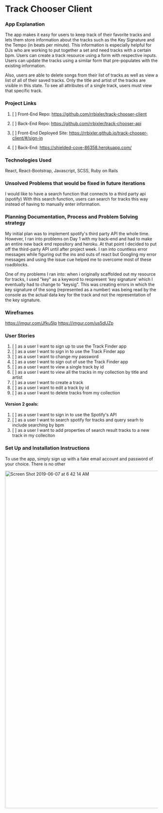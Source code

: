 # Track Chooser Client

### App Explanation

The app makes it easy for users to keep track of their favorite tracks and lets
them store information about the tracks such as the Key Signature and the Tempo
(in beats per minute).  This information is especially helpful for DJs who are
working to put together a set and need tracks with a certain bpm.
Users can create a track resource using a form with respective inputs.
Users can update the tracks using a similar form that pre-populates with the
existing information.

Also, users are able to delete songs from their list of tracks as well as view
a list of all of their saved tracks. Only the title and artist of the tracks are
visible in this state. To see all attributes of a single track, users must view
that specific track.

 ### Project Links

 1.  [ ]  Front-End Repo: https://github.com/rrbixler/track-chooser-client
 1.  [ ]  Back-End Repo: https://github.com/rrbixler/track-chooser-api

 1.  [ ]  Front-End Deployed Site: https://rrbixler.github.io/track-chooser-client/#/sign-in
 1.  [ ]  Back-End: https://shielded-cove-86358.herokuapp.com/

 ### Technologies Used

 React, React-Bootstrap, Javascript, SCSS, Ruby on Rails

 ### Unsolved Problems that would be fixed in future iterations

I would like to have a search function that connects to a third party api (spotify)
With this search function, users can search for tracks this way instead of having
to manually enter information.

 ### Planning Documentation, Process and Problem Solving strategy
 My initial plan was to implement spotify's third party API the whole time.  However, I  ran into
 problems on Day 1 with my back-end and had to make an entire new back end repository and heroku.
 At that point I decided to put off the third-party API until after project week.  I ran into countless
 error messages while figuring out the ins and outs of react but Googling my error messages and using the
 issue cue helped me to overcome most of these roadblocks.

 One of my problems I ran into: when i originally scaffolded out my resource for tracks, I used "key" as a keyword to reopresent 'key signature' which I eventually had to change to "keysig".  This was creating errors in which the key signature of the song (represented as a number) was being read by the console as the actual data key for the track and not the representation of the key signature.

### Wireframes

https://imgur.com/Jfku5lp
https://imgur.com/us5dUZp

### User Stories

1.  [ ]  as a user I want to sign up to use the Track Finder app
1.  [ ]  as a user I want to sign in to use the Track Finder app
1.  [ ]  as a user I want to change my password
1.  [ ]  as a user I want to sign out of use the Track Finder app
1.  [ ]  as a user I want to view a single track by id
1.  [ ]  as a user I want to view all the tracks in my collection by title and artist
1.  [ ]  as a user I want to create a track
1.  [ ]  as a user I want to edit a track by id
1.  [ ]  as a user I want to delete tracks from my collection
#### Version 2 goals:
1.  [ ]  as a user I want to sign in to use the Spotify's API
1.  [ ]  as a user I want to search spotify for tracks and query searh to include searching by bpm
1.  [ ]  as a user I want to add properties of search result tracks to a new track in my colleciton

 ### Set Up and Installation Instructions
To use the app, simply sign up with a fake email account and password of your choice.
There is no other

<img width="1109" alt="Screen Shot 2019-06-07 at 6 42 14 AM" src="https://user-images.githubusercontent.com/48069692/59099235-95e74100-88f0-11e9-8630-7a691ea4e1c9.png">
